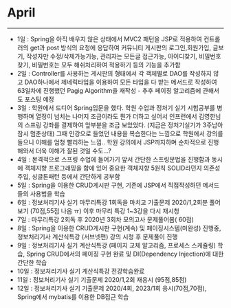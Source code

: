 # April

---

- 1일 : Spring을 아직 배우지 않은 상태에서 MVC2 패턴을 JSP로 적용하여 컨트롤러의 get과 post 방식의 요청에 응답하여 커뮤니티 게시판의 로그인,회원가입, 글보기, 작성자만 수정/삭제가능기능, 관리자는 모든글 접근가능, 아이디찾기, 비밀번호찾기, 비밀번호는 모두 해쉬처리하여 적용하기 등의 기능을 추가함
- 2일 : Controller를 사용하는 게시판의 형태에서 각 객체별로 DAO를 작성하지 않고 DAO하나에서 제네릭타입을 이용하여 모든 타입을 다 받는 메서드로 작성하여 63일차에 진행했던 Pagig Algorithm을 재작성 - 추후 페이징 알고리즘에 관해서도 포스팅 예정
- 3일 : 학원에서 드디어 Spring입문을 했다. 학원 수업과 정처기 실기 시험공부를 병행하며 열정이 넘치는 나머지 조금이라도 뭔가 더하고 싶어서 인프런에서 김영한님의 스프링 강좌를 결제하여 앞부분을 조금 보았었다. (지금은 정처기실기가 3주남아 잠시 멈춘상태) 그때 인강으로 들었던 내용을 복습한다는 느낌으로 학원에서 강의를 들으니 이해를 엄청 빨리하는 느낌.. 학원 강의에서 JSP까지하며 순차적으로 진행해와서 더욱 이해가 잘된 것일 수도...?
- 4일 : 본격적으로 스프링 수업에 들어가기 앞서 간단한 스프링문법을 진행함과 동시에 객체지향 프로그래밍을 함에 있어 중요한 객체지향 5원칙 SOLID라던지 의존성 주입, 싱글톤패턴 등에서 간단하게 공부함
- 5일 : Spring을 이용한 CRUD게시판 구현, 기존에 JSP에서 직접작성하던 메서드들의 사용법을 학습
- 6일 : 정보처리기사 실기 마무리특강 1회독을 마치고 기출문제 2020/1,2회분 풀어보기 (70점,55점 나옴 ㅠ) 이후 마무리 특강 1~3강을 다시 재시청
- 7일 : 마무리특강 2회독 후 2020년 3회차 모의고사 문제풀어봄( 60점)
- 8일 : Spring을 이용한 CRUD게시판 구현(계속) 및 페이징시스템(미완성) 진행중, 정보처리기사 계산식특강 (서브넷편) 강의 시청 후 문제풀이 진행
- 9일 : 정보처리기사 실기 계산식특강 (페이지 교체 알고리즘, 프로세스 스케쥴링) 학습, Spring CRUD에서의 페이징 구현 완료 및 DI(Dependency Injection)에 대한 간단한 학습
- 10일 : 정보처리기사 실기 계산식특강 전강학습완료
- 11일 : 정보처리기사 실기 기출문제 2020/1,2회 재응시 (95점,85점)
- 12일 : 정보처리기사 실기 기출문제 2020/4회, 2023/1회 응시(70점,70점), Spring에서 mybatis를 이용한 DB접근 학습
